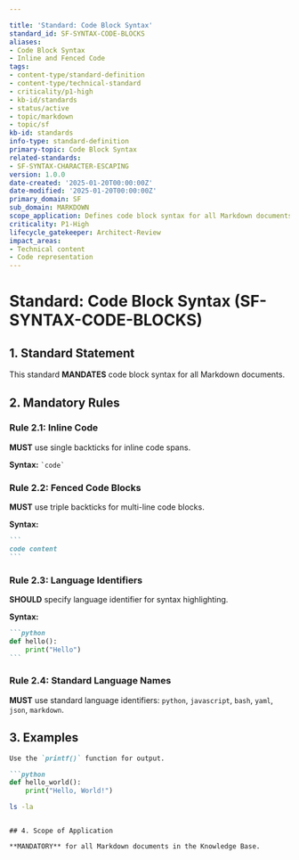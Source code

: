 ```yaml
---

title: 'Standard: Code Block Syntax'
standard_id: SF-SYNTAX-CODE-BLOCKS
aliases:
- Code Block Syntax
- Inline and Fenced Code
tags:
- content-type/standard-definition
- content-type/technical-standard
- criticality/p1-high
- kb-id/standards
- status/active
- topic/markdown
- topic/sf
kb-id: standards
info-type: standard-definition
primary-topic: Code Block Syntax
related-standards:
- SF-SYNTAX-CHARACTER-ESCAPING
version: 1.0.0
date-created: '2025-01-20T00:00:00Z'
date-modified: '2025-01-20T00:00:00Z'
primary_domain: SF
sub_domain: MARKDOWN
scope_application: Defines code block syntax for all Markdown documents.
criticality: P1-High
lifecycle_gatekeeper: Architect-Review
impact_areas:
- Technical content
- Code representation
---
```

# Standard: Code Block Syntax (SF-SYNTAX-CODE-BLOCKS)

## 1. Standard Statement

This standard **MANDATES** code block syntax for all Markdown documents.

## 2. Mandatory Rules

### Rule 2.1: Inline Code
**MUST** use single backticks for inline code spans.

**Syntax:** `` `code` ``

### Rule 2.2: Fenced Code Blocks
**MUST** use triple backticks for multi-line code blocks.

**Syntax:** 
````markdown
```
code content
```
````

### Rule 2.3: Language Identifiers
**SHOULD** specify language identifier for syntax highlighting.

**Syntax:**
````markdown
```python
def hello():
    print("Hello")
```
````

### Rule 2.4: Standard Language Names
**MUST** use standard language identifiers: `python`, `javascript`, `bash`, `yaml`, `json`, `markdown`.

## 3. Examples

```markdown
Use the `printf()` function for output.

```python
def hello_world():
    print("Hello, World!")
```

```bash
ls -la
```
````

## 4. Scope of Application

**MANDATORY** for all Markdown documents in the Knowledge Base. 